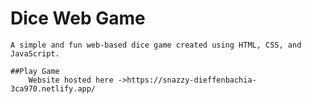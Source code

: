 # Dice Web Game
    A simple and fun web-based dice game created using HTML, CSS, and JavaScript.

    ##Play Game
        Website hosted here ->https://snazzy-dieffenbachia-3ca970.netlify.app/

